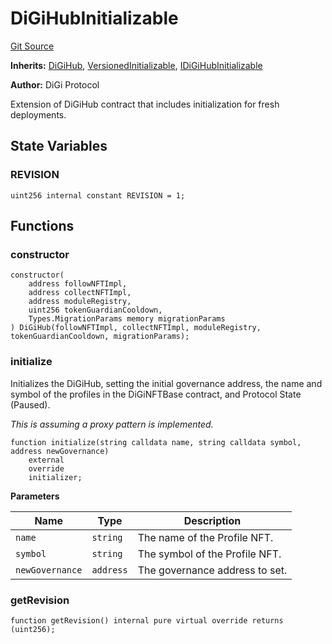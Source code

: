 # DiGiHubInitializable
[Git Source](https://github.com/digiv3rse/protocol-contracts/blob/78826068117a4eb9f5d01837d2d88deb72b92ea0/contracts/misc/DiGiHubInitializable.sol)

**Inherits:**
[DiGiHub](/contracts/DiGiHub.sol/contract.DiGiHub.md), [VersionedInitializable](/contracts/base/upgradeability/VersionedInitializable.sol/abstract.VersionedInitializable.md), [IDiGiHubInitializable](/contracts/interfaces/IDiGiHubInitializable.sol/interface.IDiGiHubInitializable.md)

**Author:**
DiGi Protocol

Extension of DiGiHub contract that includes initialization for fresh deployments.


## State Variables
### REVISION

```solidity
uint256 internal constant REVISION = 1;
```


## Functions
### constructor


```solidity
constructor(
    address followNFTImpl,
    address collectNFTImpl,
    address moduleRegistry,
    uint256 tokenGuardianCooldown,
    Types.MigrationParams memory migrationParams
) DiGiHub(followNFTImpl, collectNFTImpl, moduleRegistry, tokenGuardianCooldown, migrationParams);
```

### initialize

Initializes the DiGiHub, setting the initial governance address, the name and symbol of the profiles
in the DiGiNFTBase contract, and Protocol State (Paused).

*This is assuming a proxy pattern is implemented.*


```solidity
function initialize(string calldata name, string calldata symbol, address newGovernance)
    external
    override
    initializer;
```
**Parameters**

|Name|Type|Description|
|----|----|-----------|
|`name`|`string`|The name of the Profile NFT.|
|`symbol`|`string`|The symbol of the Profile NFT.|
|`newGovernance`|`address`|The governance address to set.|


### getRevision


```solidity
function getRevision() internal pure virtual override returns (uint256);
```

